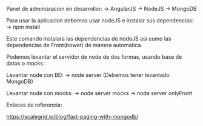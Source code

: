 Panel de adminisracion en desarrollor:
  -> AngularJS
  -> NodeJS
  -> MongoDB
  
Para usar la aplicacion debemos usar nodeJS e instalar sus dependencias:
  -> npm install
  
Este comando instalara las dependencias de nodeJS asi como las dependencias de Front(bower) de manera automatica.

Podemos levantar el servidor de node de dos formas, usando base de datos o mocks:

Levantar node con  BD:
  -> node server  (Debemos tener levantado MongoDB)

Levantar node con mocks:
  -> node server mocks
  -> node server onlyFront
  
 
Enlaces de referencia:

https://scalegrid.io/blog/fast-paging-with-mongodb/
